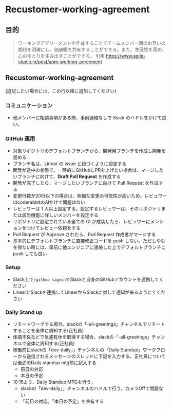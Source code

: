 # Recustomer-working-agreement

## 目的

> ワーキングアグリーメントを作成することでチームメンバー間のお互いの期待を明確にし、価値観を共有することができる。また、生産性を高め、心のゆとりを生み出すことができる。
> 引用
> https://www.agile-studio.jp/post/apm-working-agreement

## Recustomer-working-agreement

(追記したい場合には、この行以降に追加してください)

### コミュニケーション

- 他メンバーに相談事項がある際、事前連絡なしで Slack のハドルをかけて良い。

### GitHub 運用

- 対象リポジトリのデフォルトブランチから、開発用ブランチを作成し開発を進める
- ブランチ名は、Linear の issue と紐づくように設定する
- 開発が途中の状態で、一時的にGitHubにPRを上げたい場合は、マージしたいブランチに向けて、**Draft Pull Request** を作成する
- 開発が完了したら、マージしたいブランチに向けて Pull Request を作成する
- 変更行数が20行以下の場合は、些細な変更の可能性が高いため、レビュワーはcoderabbitのAIだけで問題はない
- レビュワーは 1 人以上設定する。設定するレビュワーは、そのリポジトリまたは該当機能に詳しいメンバーを設定する
- リポジトリに設定されている全ての CI が成功したら、レビュワーにメンションをつけてレビュー依頼をする
- Pull Request が Approve されたら、Pull Request 作成者がマージする
- 基本的にデフォルトブランチに直接修正コードを push しない。ただしやむを得ない時には、事前に他エンジニアに連絡した上でデフォルトブランチに push しても良い

### Setup

- Slack上で`/github signin`でSlackと自身のGitHubアカウントを連携してください
- LinearとSlackを連携してLinearからSlackに対して通知が来るようにてください


### Daily Stand up

- リモートワークする場合、slackの「-all-greetings」チャンネルでリモートすることを全体に周知する(正社員)
- 体調不良などで急遽有休を取得する場合、slackの「-all-greetings」チャンネルで全体に周知する(正社員)
- 稼働前にslackの「dev-daily」」チャンネルの「Daily Standup」ワークフローから送信されるメッセージのスレッドに下記を入力する。正社員については後述のDaily standup mtg前に記入する
    - 前日の対応
    - 本日の予定
- 10:15より、Daily Standup MTGを行う。
    - slackの「dev-daily」」チャンネルのハドルで行う。カメラOffで問題ない
    - 「前日の対応」「本日の予定」を共有する
